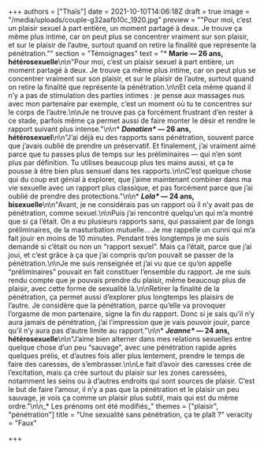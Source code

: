 +++
authors = ["Thaïs"]
date = 2021-10-10T14:06:18Z
draft = true
image = "/media/uploads/couple-g32aafb10c_1920.jpg"
preview = "\"Pour moi, c’est un plaisir sexuel à part entière, un moment partagé à deux. Je trouve ça même plus intime, car on peut plus se concentrer vraiment sur son plaisir, et sur le plaisir de l’autre, surtout quand on retire la finalité que représente la pénétration.\""
section = "Témoignages"
text = "* **Marie&nbsp;&mdash;&nbsp;26 ans, hétérosexuelle**\n\n\"Pour moi, c’est un plaisir sexuel à part entière, un moment partagé à deux. Je trouve ça même plus intime, car on peut plus se concentrer vraiment sur son plaisir, et sur le plaisir de l’autre, surtout quand on retire la finalité que représente la pénétration.\n\nEt cela même quand il n’y a pas de stimulation des parties intimes&nbsp;: je pense aux massages nus avec mon partenaire par exemple, c’est un moment où tu te concentres sur le corps de l’autre.\n\nJe ne trouve pas ça forcément frustrant d’en rester à ce stade, parfois même ça permet aussi de faire monter le désir et rendre le rapport suivant plus intense.\"\n\n* **_Donatien&ast;_&nbsp;&mdash;&nbsp;26 ans, hétérosexuel**\n\n\"J’ai déjà eu des rapports sans pénétration, souvent parce que j’avais oublié de prendre un préservatif. Et finalement, j’ai vraiment aimé parce que tu passes plus de temps sur les préliminaires&nbsp;&mdash;&nbsp;qui n’en sont plus par définition. Tu utilises beaucoup plus tes mains aussi, et ça te pousse à être bien plus sensuel dans tes rapports.\n\nC’est quelque chose qui du coup est génial à explorer, que j’aime maintenant combiner dans ma vie sexuelle avec un rapport plus classique, et pas forcément parce que j’ai oublié de prendre des protections.\"\n\n* **_Lola&ast;_&nbsp;&mdash;&nbsp;24 ans, bisexuelle**\n\n\"Avant, je ne considérais pas un rapport où il n’y avait pas de pénétration, comme sexuel.\n\nPuis j’ai rencontré quelqu’un qui m’a montré que si ça l’était. On a eu plusieurs rapports sans, qui passaient par de longs préliminaires, de la masturbation mutuelle... Je me rappelle un cunni qui m’a fait jouir en moins de 10 minutes. Pendant très longtemps je me suis demandé si c’était ou non un &ldquo;rapport sexuel&rdquo;. Mais ça l’était, parce que j’ai joui, et c’est grâce à ça que j’ai compris qu’on pouvait se passer de la pénétration.\n\nJe me suis renseignée et j’ai vu que ce qu’on appelle &ldquo;préliminaires&rdquo; pouvait en fait constituer l’ensemble du rapport. Je me suis rendu compte que je pouvais prendre du plaisir, même beaucoup plus de plaisir, avec cette forme de sexualité là.\n\nRetirer la finalité de la pénétration, ça permet aussi d’explorer plus longtemps les plaisirs de l’autre. Je considère que la pénétration, parce qu’elle va provoquer l’orgasme de mon partenaire, signe la fin du rapport. Donc si je sais qu’il n’y aura jamais de pénétration, j’ai l’impression que je vais pouvoir jouir, parce qu’il n’y aura pas d’autre limite au rapport.\"\n\n* **_Jeanne&ast;_&nbsp;&mdash;&nbsp;24 ans, hétérosexuelle**\n\n\"J’aime bien alterner dans mes relations sexuelles entre quelque chose d’un peu &ldquo;sauvage&rdquo;, avec une pénétration rapide après quelques prélis, et d’autres fois aller plus lentement, prendre le temps de faire des caresses, de s’embrasser.\n\nLe fait d’avoir des caresses crée de l’excitation, mais ça crée surtout du plaisir sur les zones caressées, notamment les seins ou à d’autres endroits qui sont sources de plaisir. C’est le but de faire l’amour, il n’y a pas que la pénétration et le plaisir un peu sauvage, je vois ça comme un plaisir plus subtil, mais qui est du même ordre.\"\n\n_* Les prénoms ont été modifiés_"
themes = ["plaisir", "pénétration"]
title = "Une sexualité sans pénétration, ça te plaît&nbsp;?"
veracity = "Faux"

+++
